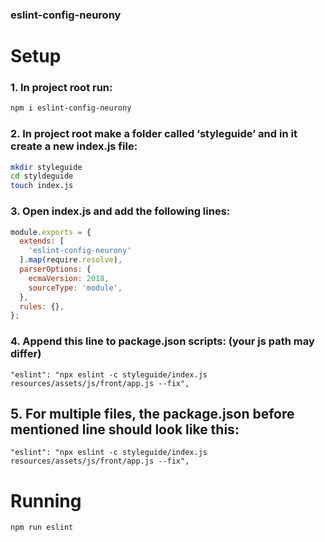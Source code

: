 ### eslint-config-neurony

# Setup

### 1. In project root run:
```sh
npm i eslint-config-neurony
```

### 2. In project root make a folder called ‘styleguide’ and in it create a new index.js file:
```sh
mkdir styleguide
cd styldeguide
touch index.js
```

### 3. Open index.js and add the following lines:
```js
module.exports = {
  extends: [
    'eslint-config-neurony'
  ].map(require.resolve),
  parserOptions: {
    ecmaVersion: 2018,
    sourceType: 'module',
  },
  rules: {},
};
```

### 4. Append this line to package.json scripts: (your js path may differ)
```
"eslint": "npx eslint -c styleguide/index.js resources/assets/js/front/app.js --fix",
```

## 5. For multiple files, the package.json before mentioned line should look like this:

```
"eslint": "npx eslint -c styleguide/index.js resources/assets/js/front/app.js --fix",
```


# Running

```sh
npm run eslint
```



